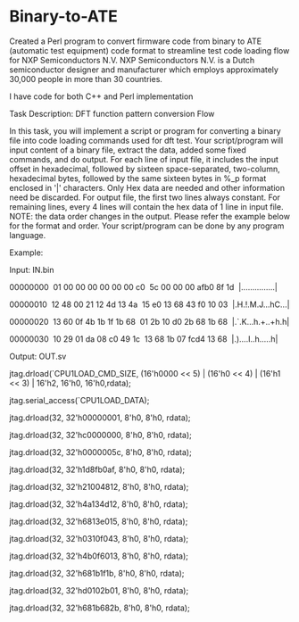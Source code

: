 # Binary-to-ATE
Created a Perl program to convert firmware code from binary to ATE (automatic test equipment) code format to streamline test code loading flow for NXP Semiconductors N.V. NXP Semiconductors N.V. is a Dutch semiconductor designer and manufacturer which employs approximately 30,000 people in more than 30 countries. 

I have code for both C++ and Perl implementation

Task Description: 
DFT function pattern conversion Flow

In this task, you will implement a script or program for converting a binary file into code loading
commands used for dft test. Your script/program will input content of a binary file, extract the data,
added some fixed commands, and do output. For each line of input file, it includes the input offset in
hexadecimal, followed by sixteen space-separated, two-column, hexadecimal bytes, followed by the
same sixteen bytes in %_p format enclosed in &#39;|&#39; characters. Only Hex data are needed and other
information need be discarded. For output file, the first two lines always constant. For remaining lines,
every 4 lines will contain the hex data of 1 line in input file. 
NOTE: the data order changes in the output. Please refer the example below for the format and order.
Your script/program can be done by any program language.

Example:

Input: IN.bin

00000000  01 00 00 00 00 00 00 c0  5c 00 00 00 afb0 8f 1d  |........\.......|

00000010  12 48 00 21 12 4d 13 4a  15 e0 13 68 43 f0 10 03  |.H.!.M.J...hC...|

00000020  13 60 0f 4b 1b 1f 1b 68  01 2b 10 d0 2b 68 1b 68  |.`.K...h.+..+h.h|

00000030  10 29 01 da 08 c0 49 1c  13 68 1b 07 fcd4 13 68  |.)....I..h.....h|

Output: OUT.sv

jtag.drload(`CPU1LOAD_CMD_SIZE, (16&#39;h0000 &lt;&lt; 5) | (16&#39;h0 &lt;&lt; 4) | (16&#39;h1 &lt;&lt; 3) | 16&#39;h2, 16&#39;h0,
16&#39;h0,rdata);

jtag.serial_access(`CPU1LOAD_DATA);

jtag.drload(32, 32&#39;h00000001, 8&#39;h0, 8&#39;h0, rdata);

jtag.drload(32, 32&#39;hc0000000, 8&#39;h0, 8&#39;h0, rdata);

jtag.drload(32, 32&#39;h0000005c, 8&#39;h0, 8&#39;h0, rdata);

jtag.drload(32, 32&#39;h1d8fb0af, 8&#39;h0, 8&#39;h0, rdata);

jtag.drload(32, 32&#39;h21004812, 8&#39;h0, 8&#39;h0, rdata);

jtag.drload(32, 32&#39;h4a134d12, 8&#39;h0, 8&#39;h0, rdata);

jtag.drload(32, 32&#39;h6813e015, 8&#39;h0, 8&#39;h0, rdata);

jtag.drload(32, 32&#39;h0310f043, 8&#39;h0, 8&#39;h0, rdata);

jtag.drload(32, 32&#39;h4b0f6013, 8&#39;h0, 8&#39;h0, rdata);

jtag.drload(32, 32&#39;h681b1f1b, 8&#39;h0, 8&#39;h0, rdata);

jtag.drload(32, 32&#39;hd0102b01, 8&#39;h0, 8&#39;h0, rdata);

jtag.drload(32, 32&#39;h681b682b, 8&#39;h0, 8&#39;h0, rdata);
